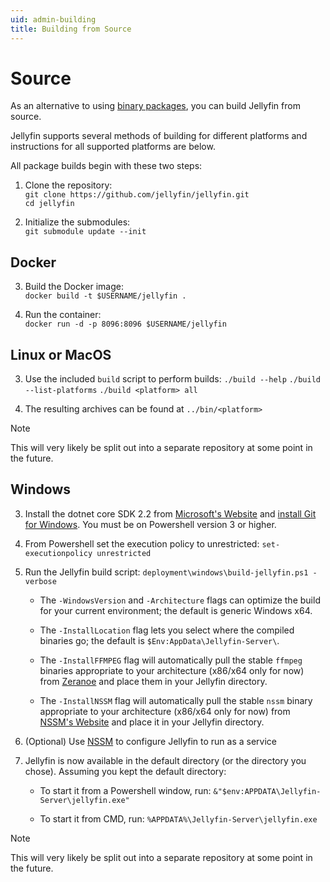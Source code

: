 ```yaml
---
uid: admin-building
title: Building from Source
---
```


[//]: # (TODO: Convert this page into links to project specific build instructions)

# Source

As an alternative to using [binary packages](xref:admin-installing), you can build Jellyfin from source.

Jellyfin supports several methods of building for different platforms and instructions for all supported platforms are below.

All package builds begin with these two steps:

1. Clone the repository:  
    `git clone https://github.com/jellyfin/jellyfin.git`  
    `cd jellyfin`

2. Initialize the submodules:  
    `git submodule update --init`

## Docker

3. Build the Docker image:  
    `docker build -t $USERNAME/jellyfin .`

4. Run the container:  
    `docker run -d -p 8096:8096 $USERNAME/jellyfin`

## Linux or MacOS

3. Use the included `build` script to perform builds:
    `./build --help`
    `./build --list-platforms`
    `./build <platform> all`

4. The resulting archives can be found at `../bin/<platform>`

> [!NOTE]
> This will very likely be split out into a separate repository at some point in the future.

## Windows

3. Install the dotnet core SDK 2.2 from [Microsoft's Website](https://dotnet.microsoft.com/download/dotnet-core/2.2) and [install Git for Windows](https://gitforwindows.org/). You must be on Powershell version 3 or higher.

4. From Powershell set the execution policy to unrestricted:
    `set-executionpolicy unrestricted`

5. Run the Jellyfin build script:
    `deployment\windows\build-jellyfin.ps1 -verbose`

    * The `-WindowsVersion` and `-Architecture` flags can optimize the build for your current environment; the default is generic Windows x64.

    * The `-InstallLocation` flag lets you select where the compiled binaries go; the default is `$Env:AppData\Jellyfin-Server\`.

    * The `-InstallFFMPEG` flag will automatically pull the stable `ffmpeg` binaries appropriate to your architecture (x86/x64 only for now) from [Zeranoe](https://ffmpeg.zeranoe.com/builds/) and place them in your Jellyfin directory.
    
    * The `-InstallNSSM` flag will automatically pull the stable `nssm` binary appropriate to your architecture (x86/x64 only for now) from [NSSM's Website](https://nssm.cc/) and place it in your Jellyfin directory.

6. (Optional) Use [NSSM](https://nssm.cc/) to configure Jellyfin to run as a service

7. Jellyfin is now available in the default directory (or the directory you chose). Assuming you kept the default directory:

    * To start it from a Powershell window, run:
        `&"$env:APPDATA\Jellyfin-Server\jellyfin.exe"`

    * To start it from CMD, run:
        `%APPDATA%\Jellyfin-Server\jellyfin.exe`

> [!NOTE]
> This will very likely be split out into a separate repository at some point in the future.
